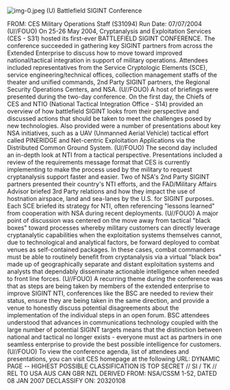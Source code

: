![img-0.jpeg](img-0.jpeg)
(U) Battlefield SIGINT Conference

FROM:
CES Military Operations Staff (S31094)
Run Date: 07/07/2004
(U//FOUO) On 25-26 May 2004, Cryptanalysis and Exploitation Services (CES - S31) hosted its first-ever BATTLEFIELD SIGINT CONFERENCE. The conference succeeded in gathering key SIGINT partners from across the Extended Enterprise to discuss how to move toward improved national/tactical integration in support of military operations. Attendees included representatives from the Service Cryptologic Elements (SCE), service engineering/technical offices, collection management staffs of the theater and unified commands, 2nd Party SIGINT partners, the Regional Security Operations Centers, and NSA.
(U//FOUO) A host of briefings were presented during the two-day conference. On the first day, the Chiefs of CES and NTIO (National Tactical Integration Office - S14) provided an overview of how battlefield SIGINT looks from their perspective and discussed actions that should be taken to meet the challenges posed by new technologies. Also provided were a number of presentations about key NSA initiatives, such as a UAV (Unmanned Aerial Vehicle) tactical effort called PINERIDGE and Net-centric Exploitation Applications via the Distributed Common Ground System.
(U//FOUO) The second day included an in-depth look at NTI from a tactical perspective. Presentations included a review of the requirements message format that CES is currently implementing to make the process used by the military to request cryptanalysis support faster and easier. Two of NSA's 2nd Party SIGINT partners presented their country's NTI efforts, and the FAD/Military Affairs Advisor briefed 3rd Party relations and how they impact the use of hostnation airspace, land and sea-lanes by the U.S. for SIGINT purposes. Each SCE briefed its strategy for NTI, often referencing "lessons learned" from cooperation with NSA during recent deployments.
(U//FOUO) A major point of discussion was centered on the move away from tactical "black boxes" toward processes whereby military customers can directly leverage cryptanalytic capabilities when the exploitation systems themselves cannot, due to technological and analytical factors, be forward deployed to combat venues as self-contained packages. In these cases, combat commanders must be able to routinely benefit from cryptanalysis via a virtual "black box" made up of geographically separate and distant exploitation systems and analysts that dependably disseminate actionable intelligence when needed to front line forces.
(U//FOUO) A recurring theme during the conference was that as steps are being taken by members of the extended enterprise to improve SIGINT NTI, conferences like the BSC are needed to review their status, ensure they are being taken in the same direction, and provide a venue to honestly discuss potential disagreements about the implementation of the individual steps in an open forum. BSC attendees understood that advances in communications technology coupled with the large number of potential SIGINT targets means that the distinction between national and tactical no longer exists - everyone must act as partners in one seamless enterprise to provide the best possible intelligence for customers.
(U//FOUO) To view the conference agenda, list of attendees and presentations, you can visit CES homepage at the following URL:
DYNAMIC PAGE -- HIGHEST POSSIBLE CLASSIFICATION IS TOP SECRET // SI / TK // REL TO USA AUS CAN GBR NZL
DERIVED FROM: NSA/CSSM 1-52, DATED 08 JAN 2007 DECLASSIFY ON: 20320108

